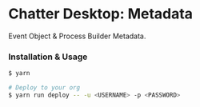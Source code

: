 Chatter Desktop: Metadata
=========================

Event Object & Process Builder Metadata.

### Installation & Usage

```zsh
$ yarn

# Deploy to your org
$ yarn run deploy -- -u <USERNAME> -p <PASSWORD>
```
